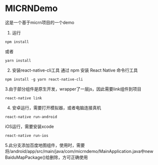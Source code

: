 # MICRNDemo

这是一个基于micrn项目的一个demo

1. 运行

```
npm install

```
或者

```
yarn install
```
2. 安装react-native-cli工具
通过 npm 安装 React Native 命令行工具

```
npm install -g yarn react-native-cli

```
3.由于部分组件是原生开发，wrapper了一层js，因此需要link组件到项目

```
react-native link
```

4. 安卓运行，需要打开模拟器，或者电脑连接真机

```
react-native run-android
```
iOS运行，需要安装xcode

```
react-native run-ios
```

5.此分支添加百度地图组件，使用时，需要将/android/app/src/main/java/com/micrndemo/MainApplication.java中new BaiduMapPackage()给删除，方可正确使用
